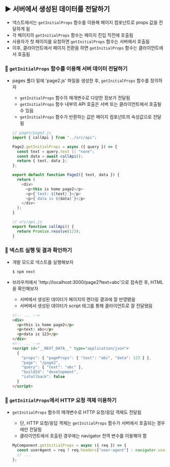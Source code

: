 ## ▶ 서버에서 생성된 데이터를 전달하기

- 넥스트에서는 `getInitialProps` 함수를 이용해 페이지 컴포넌트로 props 값을 전달하게 됨
- 각 페이지의 `getInitialProps` 함수는 페이지 진입 직전에 호출됨
- 사용자가 첫 페이지를 요청하면 `getInitialProps` 함수는 서버에서 호출됨
- 이후, 클라이언트에서 페이지 전환을 하면 `getInitialProps` 함수는 클라이언트에서 호출됨

### 🔹 `getInitialProps` 함수를 이용해 서버 데이터 전달하기

- pages 폴더 밑에 'page2.js' 파일을 생성한 후, `getInitialProps` 함수를 정의하자

  - `getInitialProps` 함수의 매개변수로 다양한 정보가 전달됨
  - `getInitialProps` 함수 내부의 API 호출은 서버 또는 클라이언트에서 호출될 수 있음
  - `getInitialProps` 함수가 반환하는 값은 페이지 컴포넌트의 속성값으로 전달됨

  ```js
  // pages/page2.js
  import { callApi } from "../src/api";

  Page2.getInitialProps = async ({ query }) => {
    const text = query.text || "none";
    const data = await callApi();
    return { text, data };
  };

  export default function Page2({ text, data }) {
    return (
      <div>
        <p>this is home page2</p>
        <p>{`text: ${text}`}</p>
        <p>{`data is ${data}`}</p>
      </div>
    );
  }
  ```

  ```js
  // src/api.js
  export function callApi() {
    return Promise.resolve(123);
  }
  ```

### 🔹 넥스트 실행 및 결과 확인하기

- 개발 모드로 넥스트를 실행해보자

  ```bash
  $ npm next
  ```

- 브라우저에서 'http://localhost:3000/page2?text=abc'으로 접속한 후, HTML을 확인해보자

  - 서버에서 생성된 데이터가 페이지의 렌더링 결과에 잘 반영됐음
  - 서버에서 생성된 데이터가 script 태그를 통해 클라이언트로 잘 전달됐음

  ```html
  <!-- ... -->
  <div>
    <p>this is home page2</p>
    <p>text: abc</p>
    <p>data is 123</p>
  </div>
  <!-- ... -->
  <script id="__NEXT_DATA__" type="application/json">
    {
      "props": { "pageProps": { "text": "abc", "data": 123 } },
      "page": "/page2",
      "query": { "text": "abc" },
      "buildId": "development",
      "isFallback": false
    }
  </script>
  ```

### 🔹 `getInitialProps`에서 HTTP 요청 객체 이용하기

- `getInitialProps` 함수의 매개변수로 HTTP 요청/응답 객체도 전달됨

  - 단, HTTP 요청/응답 객체는 `getInitialProps` 함수가 서버에서 호출되는 경우에만 전달됨
  - 클라이언트에서 호출된 경우에는 navigator 전역 변수를 이용해야 함

  ```js
  MyComponent.getInitialProps = async ({ req }) => {
    const userAgent = req ? req.headers["user-agent"] : navigator.userAgent;
    // ...
  };
  ```
